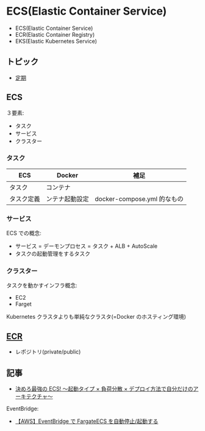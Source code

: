 # ECS(Elastic Container Service)

- ECS(Elastic Container Service)
- ECR(Elastic Container Registry)
- EKS(Elastic Kubernetes Service)

## トピック

- [定期](aws.ecs.cron.md)

## ECS

３要素:

- タスク
- サービス
- クラスター

### タスク

| ECS        | Docker         | 補足                        |
| ---------- | -------------- | --------------------------- |
| タスク     | コンテナ       |                             |
| タスク定義 | ンテナ起動設定 | docker-compose.yml 的なもの |

### サービス

ECS での概念:

- サービス = デーモンプロセス = タスク + ALB + AutoScale
- タスクの起動管理をするタスク

### クラスター

タスクを動かすインフラ概念:

- EC2
- Farget

Kubernetes クラスタよりも単純なクラスタ(=Docker のホスティング環境)

## [ECR](ECR.md)

- レポジトリ(private/public)

## 記事

- [決めろ最強の ECS! 〜起動タイプ × 負荷分散 × デプロイ方法で自分だけのアーキテクチャ〜](https://qiita.com/hiroga/items/4229d5d6f20f33ab7435)

EventBridge:

- [【AWS】EventBridge で FargateECS を自動停止/起動する](https://k9s.hatenablog.jp/entry/2022/09/28/161359)
